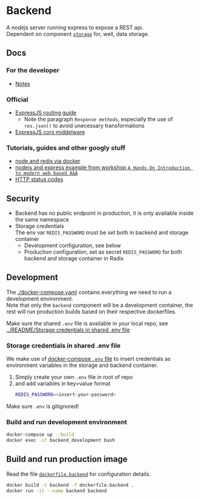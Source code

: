 # Backend

A nodejs server running express to expose a REST api.  
Dependent on component [`storage`](../storage/) for, well, data storage.


## Docs

### For the developer

- [Notes](./notes.md)

### Official

- [ExpressJS routing guide](https://expressjs.com/en/guide/routing.html)
  - Note the paragraph `Response methods`, especially the use of `res.json()` to avoid unecessary transformations
- [ExpressJS cors middelware](https://expressjs.com/en/resources/middleware/cors.html)

### Tutorials, guides and other googly stuff

- [node and redis via docker](https://www.hamrodev.com/en/tutorials/node-and-redis-via-docker)
- [nodejs and express example from workshop `A Hands-On Introduction to modern web based A&A`](https://github.com/larskaare/WebAuthAuthorAndOtherCreatures/tree/master/ex-8/api)
- [HTTP status codes](https://en.wikipedia.org/wiki/List_of_HTTP_status_codes)


## Security

- Backend has no public endpoint in production, it is only available inside the same namespace
- Storage credentials  
  The env var `REDIS_PASSWORD` must be set both in backend and storage container  
  - Development configuration, see below
  - Production configuration, set as secret `REDIS_PASSWORD` for both backend and storage container in Radix


## Development

The [./docker-compose.yaml](./docker-compose.yaml) contains everything we need to run a development environment.  
Note that only the `backend` component will be a development container, the rest will run production builds based on their respective dockerfiles.

Make sure the shared `.env` file is available in your local repo, see [../README/Storage credentials in shared .env file](../README.md#storage-credentials-in-shared-env-file)

### Storage credentials in shared .env file

We make use of [docker-compose `.env` file](https://docs.docker.com/compose/environment-variables/#the-env-file) to insert credentials as environment variables in the storage and backend container.  

1. Simply create your own `.env` file in root of repo 
2. and add variables in key=value format
   ```sh
   REDIS_PASSWORD=<insert-your-password>
   ```

Make sure `.env` is gitignored!

### Build and run development environment

```sh
docker-compose up --build
docker exec -it backend_development bash
```


## Build and run production image

Read the file [`dockerfile.backend`](./dockerfile.backend) for configuration details.

```sh
docker build -t backend -f dockerfile.backend .
docker run -it --name backend backend
```